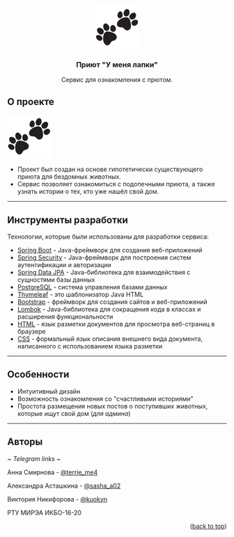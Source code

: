 <div id="top"></div>
<br />
<div align="center">
    <img src="/src/main/resources/static/images/logo.png" alt="Logo">
    <h3>Приют "У меня лапки"</h3>
    <p>Сервис для ознакомления с прютом.</p>
</div>

## О проекте

<img src="/src/main/resources/static/images/logo.png" alt="Logo">

- Проект был создан на основе гипотетически существующего приюта для бездомных животных.
- Сервис позволяет ознакомиться с подопечными приюта, а также узнать истории о тех, кто уже нашёл свой дом.

---

## Инструменты разработки

Технологии, которые были использованы для разработки сервиса:
* [Spring Boot](https://spring.io/) - Java-фреймворк для создания веб-приложений
* [Spring Security](https://spring.io/) - Java-фреймворк для построения систем аутентификации и авторизации
* [Spring Data JPA](https://spring.io/) - Java-библиотека для взаимодействия с сущностями базы данных
* [PostgreSQL](https://www.postgresql.org/) - система управления базами данных
* [Thymeleaf](https://www.thymeleaf.org/) - это шаблонизатор Java HTML
* [Bootstrap](https://getbootstrap.com/) - фреймворк для создания сайтов и веб-приложений
* [Lombok](https://projectlombok.org/) - Java-библиотека для сокращения кода в классах и расширения функциональности
* [HTML]() - язык разметки документов для просмотра веб-страниц в браузере
* [CSS]() - формальный язык описания внешнего вида документа, написанного с использованием языка разметки

---


## Особенности

- Интуитивный дизайн
- Возможность ознакомления со "счастливыми историями"
- Простота размещения новых постов о поступивших животных, которые ищут свой дом (*для админа*)

---

## Авторы

~ *Telegram links* ~

Анна Смирнова - [@terrie_me4]()

Александра Асташкина - [@sasha_a02]()

Виктория Никифорова - [@kuokyn]()

РТУ МИРЭА ИКБО-16-20

[//]: # (Project Link: [https://github.com/your_username/repo_name]&#40;https://github.com/your_username/repo_name&#41;)

<p align="right">(<a href="#top">back to top</a>)</p>
